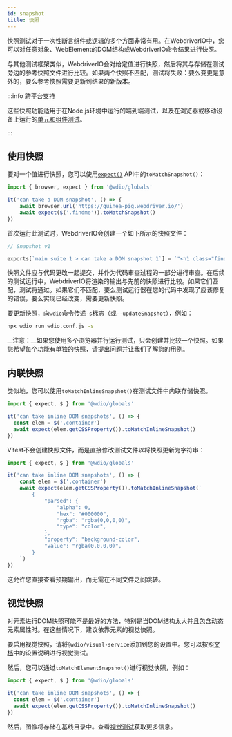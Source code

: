 ```yaml
---
id: snapshot
title: 快照
---
```


快照测试对于一次性断言组件或逻辑的多个方面非常有用。在WebdriverIO中，您可以对任意对象、WebElement的DOM结构或WebdriverIO命令结果进行快照。

与其他测试框架类似，WebdriverIO会对给定值进行快照，然后将其与存储在测试旁边的参考快照文件进行比较。如果两个快照不匹配，测试将失败：要么变更是意外的，要么参考快照需要更新到结果的新版本。

:::info 跨平台支持

这些快照功能适用于在Node.js环境中运行的端到端测试，以及在浏览器或移动设备上运行的[单元和组件测试](/docs/component-testing)。

:::

## 使用快照
要对一个值进行快照，您可以使用[`expect()`](/docs/api/expect-webdriverio) API中的`toMatchSnapshot()`：

```ts
import { browser, expect } from '@wdio/globals'

it('can take a DOM snapshot', () => {
    await browser.url('https://guinea-pig.webdriver.io/')
    await expect($('.findme')).toMatchSnapshot()
})
```

首次运行此测试时，WebdriverIO会创建一个如下所示的快照文件：

```js
// Snapshot v1

exports[`main suite 1 > can take a DOM snapshot 1`] = `"<h1 class="findme">Test CSS Attributes</h1>"`;
```

快照文件应与代码更改一起提交，并作为代码审查过程的一部分进行审查。在后续的测试运行中，WebdriverIO将渲染的输出与先前的快照进行比较。如果它们匹配，测试将通过。如果它们不匹配，要么测试运行器在您的代码中发现了应该修复的错误，要么实现已经改变，需要更新快照。

要更新快照，向`wdio`命令传递`-s`标志（或`--updateSnapshot`），例如：

```sh
npx wdio run wdio.conf.js -s
```

__注意：__如果您使用多个浏览器并行运行测试，只会创建并比较一个快照。如果您希望每个功能有单独的快照，请[提出问题](https://github.com/webdriverio/webdriverio/issues/new?assignees=&labels=Idea+%F0%9F%92%A1%2CNeeds+Triaging+%E2%8F%B3&projects=&template=feature-request.yml&title=%5B%F0%9F%92%A1+Feature%5D%3A+%3Ctitle%3E)并让我们了解您的用例。

## 内联快照

类似地，您可以使用`toMatchInlineSnapshot()`在测试文件中内联存储快照。

```ts
import { expect, $ } from '@wdio/globals'

it('can take inline DOM snapshots', () => {
  const elem = $('.container')
  await expect(elem.getCSSProperty()).toMatchInlineSnapshot()
})
```

Vitest不会创建快照文件，而是直接修改测试文件以将快照更新为字符串：

```ts
import { expect, $ } from '@wdio/globals'

it('can take inline DOM snapshots', () => {
    const elem = $('.container')
    await expect(elem.getCSSProperty()).toMatchInlineSnapshot(`
        {
            "parsed": {
                "alpha": 0,
                "hex": "#000000",
                "rgba": "rgba(0,0,0,0)",
                "type": "color",
            },
            "property": "background-color",
            "value": "rgba(0,0,0,0)",
        }
    `)
})
```

这允许您直接查看预期输出，而无需在不同文件之间跳转。

## 视觉快照

对元素进行DOM快照可能不是最好的方法，特别是当DOM结构太大并且包含动态元素属性时。在这些情况下，建议依靠元素的视觉快照。

要启用视觉快照，请将`@wdio/visual-service`添加到您的设置中。您可以按照[文档](/docs/visual-testing#installation)中的设置说明进行视觉测试。

然后，您可以通过`toMatchElementSnapshot()`进行视觉快照，例如：

```ts
import { expect, $ } from '@wdio/globals'

it('can take inline DOM snapshots', () => {
  const elem = $('.container')
  await expect(elem.getCSSProperty()).toMatchInlineSnapshot()
})
```

然后，图像将存储在基线目录中。查看[视觉测试](/docs/visual-testing)获取更多信息。